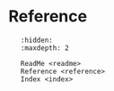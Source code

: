 Reference
==========

```{toctree}
   :hidden:
   :maxdepth: 2

   ReadMe <readme>
   Reference <reference>
   Index <index>
```